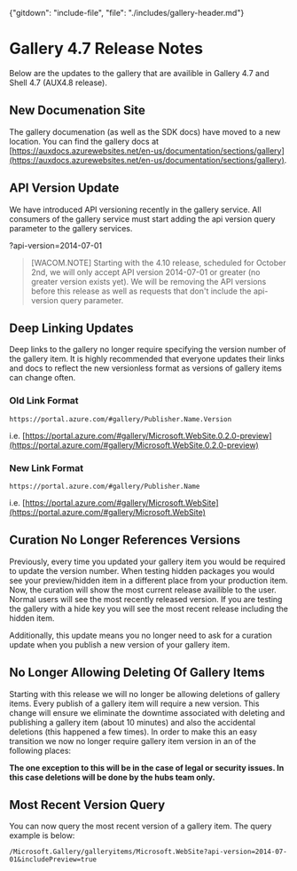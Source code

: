 <properties title="" pageTitle="Gallery 4.7 Release Notes" description="" authors="nickharris" />

{"gitdown": "include-file", "file": "./includes/gallery-header.md"}

# Gallery 4.7 Release Notes
Below are the updates to the gallery that are availible in Gallery 4.7 and Shell 4.7 (AUX4.8 release).

## New Documenation Site
The gallery documenation (as well as the SDK docs) have moved to a new location. You can find the gallery docs at [https://auxdocs.azurewebsites.net/en-us/documentation/sections/gallery](https://auxdocs.azurewebsites.net/en-us/documentation/sections/gallery).

## API Version Update
We have introduced API versioning recently in the gallery service. All consumers of the gallery service must start adding the api version query parameter to the gallery services.

?api-version=2014-07-01

> [WACOM.NOTE] Starting with the 4.10 release, scheduled for October 2nd, we will only accept API version 2014-07-01 or greater (no greater version exists yet). We will be removing the API versions before this release as well as requests that don't include the api-version query parameter.

## Deep Linking Updates
Deep links to the gallery no longer require specifying the version number of the gallery item. It is highly recommended that everyone updates their links and docs to reflect the new versionless format as versions of gallery items can change often.

### Old Link Format 
`https://portal.azure.com/#gallery/Publisher.Name.Version`

i.e. [https://portal.azure.com/#gallery/Microsoft.WebSite.0.2.0-preview](https://portal.azure.com/#gallery/Microsoft.WebSite.0.2.0-preview)

### New Link Format
`https://portal.azure.com/#gallery/Publisher.Name`

i.e. [https://portal.azure.com/#gallery/Microsoft.WebSite](https://portal.azure.com/#gallery/Microsoft.WebSite)

## Curation No Longer References Versions
Previously, every time you updated your gallery item you would be required to update the version number. When testing hidden packages you would see your preview/hidden item in a different place from your production item. Now, the curation will show the most current release availible to the user. Normal users will see the most recently released version. If you are testing the gallery with a hide key you will see the most recent release including the hidden item.

Additionally, this update means you no longer need to ask for a curation update when you publish a new version of your gallery item.

## No Longer Allowing Deleting Of Gallery Items
Starting with this release we will no longer be allowing deletions of gallery items. Every publish of a gallery item will require a new version. This change will ensure we eliminate the downtime associated with deleting and publishing a gallery item (about 10 minutes) and also the accidental deletions (this happened a few times). In order to make this an easy transition we now no longer require gallery item version in an of the following places: 

**The one exception to this will be in the case of legal or security issues. In this case deletions will be done by the hubs team only.**

## Most Recent Version Query
You can now query the most recent version of a gallery item. The query example is below:

`/Microsoft.Gallery/galleryitems/Microsoft.WebSite?api-version=2014-07-01&includePreview=true`
